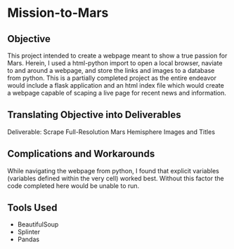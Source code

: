 # Mission-to-Mars


## Objective
This project intended to create a webpage meant to show a true passion for Mars. Herein, I used a html-python import to open a local browser, naviate to and around a webpage, and store the links and images to a database from python. This is a partially completed project as the entire endeavor would include a flask application and an html index file which would create a webpage capable of scaping a live page for recent news and information.

## Translating Objective into Deliverables
Deliverable: Scrape Full-Resolution Mars Hemisphere Images and Titles

## Complications and Workarounds 
While navigating the webpage from python, I found that explicit variables (variables defined within the very cell) worked best. Without this factor the code completed here would be unable to run.

## Tools Used
- BeautifulSoup
- Splinter
- Pandas
